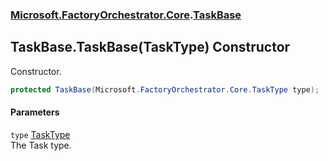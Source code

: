 ### [Microsoft.FactoryOrchestrator.Core](Microsoft_FactoryOrchestrator_Core.md 'Microsoft.FactoryOrchestrator.Core').[TaskBase](TaskBase.md 'Microsoft.FactoryOrchestrator.Core.TaskBase')
## TaskBase.TaskBase(TaskType) Constructor
Constructor.  
```csharp
protected TaskBase(Microsoft.FactoryOrchestrator.Core.TaskType type);
```
#### Parameters
<a name='Microsoft_FactoryOrchestrator_Core_TaskBase_TaskBase(Microsoft_FactoryOrchestrator_Core_TaskType)_type'></a>
`type` [TaskType](TaskType.md 'Microsoft.FactoryOrchestrator.Core.TaskType')  
The Task type.
  
